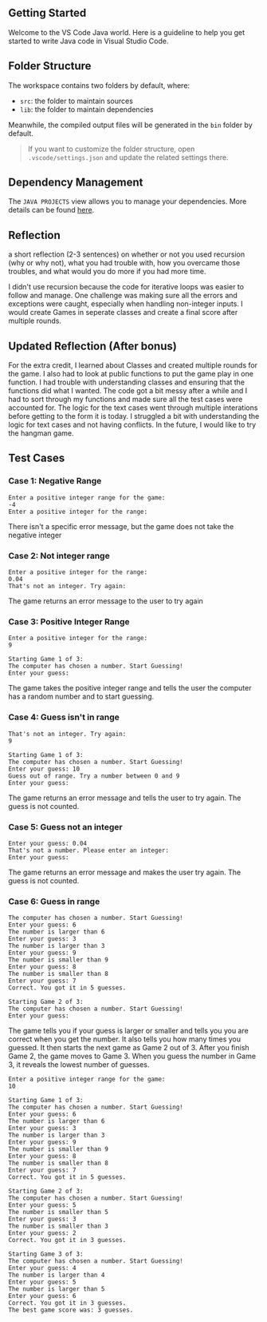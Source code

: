 ## Getting Started

Welcome to the VS Code Java world. Here is a guideline to help you get started to write Java code in Visual Studio Code.

## Folder Structure

The workspace contains two folders by default, where:

- `src`: the folder to maintain sources
- `lib`: the folder to maintain dependencies

Meanwhile, the compiled output files will be generated in the `bin` folder by default.

> If you want to customize the folder structure, open `.vscode/settings.json` and update the related settings there.

## Dependency Management

The `JAVA PROJECTS` view allows you to manage your dependencies. More details can be found [here](https://github.com/microsoft/vscode-java-dependency#manage-dependencies).

## Reflection 

a short reflection (2-3 sentences) on whether or not you used recursion (why or why not), what you had trouble with, how you overcame those troubles, and what would you do more if you had more time. 

I didn't use recursion because the code for iterative loops was easier to follow and manage. One challenge was making sure all the errors and exceptions were caught, especially when handling non-integer inputs. I would create Games in seperate classes and create a final score after multiple rounds. 

## Updated Reflection (After bonus) 
For the extra credit, I learned about Classes and created multiple rounds for the game. I also had to look at public functions to put the game play in one function. I had trouble with understanding classes and ensuring that the functions did what I wanted. The code got a bit messy after a while and I had to sort through my functions and made sure all the test cases were accounted for. The logic for the text cases went through multiple interations before getting to the form it is today. I struggled a bit with understanding the logic for text cases and not having conflicts. In the future, I would like to try the hangman game. 

## Test Cases 

### Case 1: Negative Range 

```  
Enter a positive integer range for the game:
-4
Enter a positive integer for the range:
```

There isn't a specific error message, but the game does not take the negative integer 

### Case 2: Not integer range 

```
Enter a positive integer for the range:
0.04
That's not an integer. Try again:
```
The game returns an error message to the user to try again 

### Case 3: Positive Integer Range 

```
Enter a positive integer for the range:
9

Starting Game 1 of 3:
The computer has chosen a number. Start Guessing!
Enter your guess:
```
The game takes the positive integer range and tells the user the computer has a random number and to start guessing. 

### Case 4: Guess isn't in range 

``` 
That's not an integer. Try again:
9

Starting Game 1 of 3:
The computer has chosen a number. Start Guessing!
Enter your guess: 10
Guess out of range. Try a number between 0 and 9
Enter your guess:
```

The game returns an error message and tells the user to try again. The guess is not counted. 

### Case 5: Guess not an integer 

```
Enter your guess: 0.04
That's not a number. Please enter an integer:
Enter your guess:
```

The game returns an error message and makes the user try again. The guess is not counted. 

### Case 6: Guess in range 

```
The computer has chosen a number. Start Guessing!
Enter your guess: 6
The number is larger than 6
Enter your guess: 3
The number is larger than 3
Enter your guess: 9
The number is smaller than 9
Enter your guess: 8
The number is smaller than 8
Enter your guess: 7
Correct. You got it in 5 guesses.

Starting Game 2 of 3:
The computer has chosen a number. Start Guessing!
Enter your guess: 
```

The game tells you if your guess is larger or smaller and tells you you are correct when you get the number. It also tells you how many times you guessed. It then starts the next game as Game 2 out of 3. After you finish Game 2, the game moves to Game 3. When you guess the number in Game 3, it reveals the lowest number of guesses. 

```
Enter a positive integer range for the game:
10

Starting Game 1 of 3:
The computer has chosen a number. Start Guessing!
Enter your guess: 6
The number is larger than 6
Enter your guess: 3
The number is larger than 3
Enter your guess: 9
The number is smaller than 9
Enter your guess: 8
The number is smaller than 8
Enter your guess: 7
Correct. You got it in 5 guesses.

Starting Game 2 of 3:
The computer has chosen a number. Start Guessing!
Enter your guess: 5
The number is smaller than 5
Enter your guess: 3
The number is smaller than 3
Enter your guess: 2
Correct. You got it in 3 guesses.

Starting Game 3 of 3:
The computer has chosen a number. Start Guessing!
Enter your guess: 4
The number is larger than 4
Enter your guess: 5
The number is larger than 5
Enter your guess: 6
Correct. You got it in 3 guesses.
The best game score was: 3 guesses.
```








